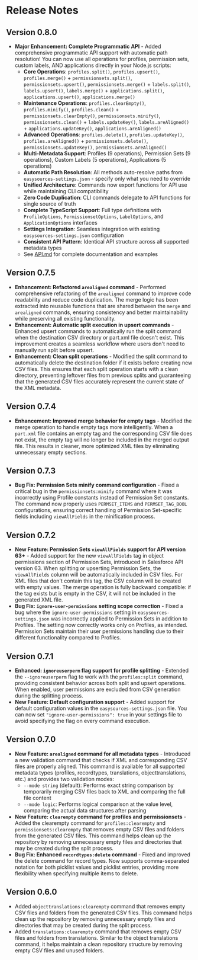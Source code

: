 # Release Notes

## Version 0.8.0
- **Major Enhancement: Complete Programmatic API** - Added comprehensive programmatic API support with automatic path resolution! You can now use all operations for profiles, permission sets, custom labels, AND applications directly in your Node.js scripts:
  - **Core Operations**: `profiles.split()`, `profiles.upsert()`, `profiles.merge()` + `permissionsets.split()`, `permissionsets.upsert()`, `permissionsets.merge()` + `labels.split()`, `labels.upsert()`, `labels.merge()` + `applications.split()`, `applications.upsert()`, `applications.merge()`
  - **Maintenance Operations**: `profiles.clearEmpty()`, `profiles.minify()`, `profiles.clean()` + `permissionsets.clearEmpty()`, `permissionsets.minify()`, `permissionsets.clean()` + `labels.updateKey()`, `labels.areAligned()` + `applications.updateKey()`, `applications.areAligned()`
  - **Advanced Operations**: `profiles.delete()`, `profiles.updateKey()`, `profiles.areAligned()` + `permissionsets.delete()`, `permissionsets.updateKey()`, `permissionsets.areAligned()`
  - **Multi-Metadata Support**: Profiles (9 operations), Permission Sets (9 operations), Custom Labels (5 operations), Applications (5 operations)
  - **Automatic Path Resolution**: All methods auto-resolve paths from `easysources-settings.json` - specify only what you need to override
  - **Unified Architecture**: Commands now export functions for API use while maintaining CLI compatibility
  - **Zero Code Duplication**: CLI commands delegate to API functions for single source of truth
  - **Complete TypeScript Support**: Full type definitions with `ProfileOptions`, `PermissionsetOptions`, `LabelOptions`, and `ApplicationOptions` interfaces
  - **Settings Integration**: Seamless integration with existing `easysources-settings.json` configuration
  - **Consistent API Pattern**: Identical API structure across all supported metadata types
  - See [API.md](./API.md) for complete documentation and examples

## Version 0.7.5
- **Enhancement: Refactored `arealigned` command** - Performed comprehensive refactoring of the `arealigned` command to improve code readability and reduce code duplication. The merge logic has been extracted into reusable functions that are shared between the `merge` and `arealigned` commands, ensuring consistency and better maintainability while preserving all existing functionality.
- **Enhancement: Automatic split execution in upsert commands** - Enhanced upsert commands to automatically run the split command when the destination CSV directory or part.xml file doesn't exist. This improvement creates a seamless workflow where users don't need to manually run split before upsert.
- **Enhancement: Clean split operations** - Modified the split command to automatically delete the destination folder if it exists before creating new CSV files. This ensures that each split operation starts with a clean directory, preventing leftover files from previous splits and guaranteeing that the generated CSV files accurately represent the current state of the XML metadata.

## Version 0.7.4
- **Enhancement: Improved merge behavior for empty tags** - Modified the merge operation to handle empty tags more intelligently. When a `part.xml` file contains an empty tag and the corresponding CSV file does not exist, the empty tag will no longer be included in the merged output file. This results in cleaner, more optimized XML files by eliminating unnecessary empty sections.

## Version 0.7.3
- **Bug Fix: Permission Sets minify command configuration** - Fixed a critical bug in the `permissionsets:minify` command where it was incorrectly using Profile constants instead of Permission Set constants. The command now properly uses `PERMSET_ITEMS` and `PERMSET_TAG_BOOL` configurations, ensuring correct handling of Permission Set-specific fields including `viewAllFields` in the minification process.

## Version 0.7.2
- **New Feature: Permission Sets `viewAllFields` support for API version 63+** - Added support for the new `viewAllFields` tag in object permissions section of Permission Sets, introduced in Salesforce API version 63. When splitting or upserting Permission Sets, the `viewAllFields` column will be automatically included in CSV files. For XML files that don't contain this tag, the CSV column will be created with empty values. The merge operation is fully backward compatible: if the tag exists but is empty in the CSV, it will not be included in the generated XML file.
- **Bug Fix: `ignore-user-permissions` setting scope correction** - Fixed a bug where the `ignore-user-permissions` setting in `easysources-settings.json` was incorrectly applied to Permission Sets in addition to Profiles. The setting now correctly works only on Profiles, as intended. Permission Sets maintain their user permissions handling due to their different functionality compared to Profiles.

## Version 0.7.1
- **Enhanced: `ignoreuserperm` flag support for profile splitting** - Extended the `--ignoreuserperm` flag to work with the `profiles:split` command, providing consistent behavior across both split and upsert operations. When enabled, user permissions are excluded from CSV generation during the splitting process.
- **New Feature: Default configuration support** - Added support for default configuration values in the `easysources-settings.json` file. You can now set `"ignore-user-permissions": true` in your settings file to avoid specifying the flag on every command execution.

## Version 0.7.0
- **New Feature: `arealigned` command for all metadata types** - Introduced a new validation command that checks if XML and corresponding CSV files are properly aligned. This command is available for all supported metadata types (profiles, recordtypes, translations, objecttranslations, etc.) and provides two validation modes:
  - `--mode string` (default): Performs exact string comparison by temporarily merging CSV files back to XML and comparing the full file content
  - `--mode logic`: Performs logical comparison at the value level, comparing the actual data structures after parsing
- **New Feature: `clearempty` command for profiles and permissionsets** - Added the clearempty command for `profiles:clearempty` and `permissionsets:clearempty` that removes empty CSV files and folders from the generated CSV files. This command helps clean up the repository by removing unnecessary empty files and directories that may be created during the split process.
- **Bug Fix: Enhanced `recordtypes:delete` command** - Fixed and improved the delete command for record types. Now supports comma-separated notation for both picklist values and picklist entries, providing more flexibility when specifying multiple items to delete.

## Version 0.6.0
- Added `objecttranslations:clearempty` command that removes empty CSV files and folders from the generated CSV files. This command helps clean up the repository by removing unnecessary empty files and directories that may be created during the split process.
- Added `translations:clearempty` command that removes empty CSV files and folders from translations. Similar to the object translations command, it helps maintain a clean repository structure by removing empty CSV files and unused folders.
